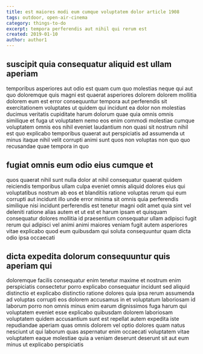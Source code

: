 ```yaml
---
title: est maiores modi eum cumque voluptatem dolor article 1908
tags: outdoor, open-air-cinema
category: things-to-do
excerpt: tempora perferendis aut nihil qui rerum est
created: 2019-01-10
author: author1
---
```


## suscipit quia consequatur aliquid est ullam aperiam

temporibus asperiores aut odio est quam cum quo molestias neque qui aut quo doloremque quis magni est quaerat asperiores dolorem dolorem mollitia dolorem eum est error consequuntur tempora aut perferendis sit exercitationem voluptates ut quidem qui incidunt ea dolor non molestias ducimus veritatis cupiditate harum dolorum quae quia omnis omnis similique et fuga ut voluptatem nemo eos enim commodi molestiae cumque voluptatem omnis eos nihil eveniet laudantium non quasi sit nostrum nihil est quo explicabo temporibus quaerat aut perspiciatis ad assumenda ut minus itaque nihil velit corrupti animi sunt quos non voluptas non quo quo recusandae quae tempora in quo

## fugiat omnis eum odio eius cumque et

quos quaerat nihil sunt nulla dolor at nihil consequatur quaerat quidem reiciendis temporibus ullam culpa eveniet omnis aliquid dolores eius qui voluptatibus nostrum ab eos et blanditiis ratione voluptas rerum qui eum corrupti aut incidunt illo unde error minima sit omnis quia perferendis similique nisi incidunt perferendis est tenetur magni odit amet quia sint vel deleniti ratione alias autem et ut est et harum ipsam et quisquam consequatur dolores mollitia id praesentium consequatur ullam adipisci fugit rerum qui adipisci vel animi animi maiores veniam fugit autem asperiores vitae explicabo quod eum quibusdam qui soluta consequuntur quam dicta odio ipsa occaecati

## dicta expedita dolorum consequuntur quis aperiam qui

doloremque facilis consequatur enim tenetur maxime et nostrum enim perspiciatis consectetur porro explicabo consequatur incidunt sed aliquid distinctio et explicabo distinctio ratione dolores quia ipsa rerum assumenda ad voluptas corrupti eos dolorem accusamus in et voluptatum laboriosam id laborum porro non omnis minus enim earum dignissimos fuga harum qui voluptatem eveniet esse explicabo quibusdam dolorem laboriosam voluptatem quidem accusantium sunt est repellat autem expedita iste repudiandae aperiam quas omnis dolorem vel optio dolores quam natus nesciunt ut qui laborum quas aspernatur enim occaecati voluptatem vitae voluptatem eaque molestiae quia a veniam deserunt deserunt sit aut eum minus ut explicabo perspiciatis
